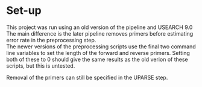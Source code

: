 # Set-up
This project was run using an old version of the pipeline and USEARCH 9.0  
The main difference is the later pipeline removes primers before estimating error rate in the preprocessing step.  
The newer versions of the preprocessing scripts use the final two command line variables to set the length of the forward and reverse primers. Setting both of these to 0 should give the same results as the old verion of these scripts, but this is untested.

Removal of the primers can still be specified in the UPARSE step.
